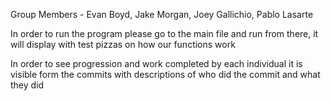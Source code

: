 Group Members - Evan Boyd, Jake Morgan, Joey Gallichio, Pablo Lasarte

In order to run the program please go to the main file and run from there, it will display with test pizzas on how our functions work

In order to see progression and work completed by each individual it is visible form the commits with descriptions of who did the commit and what they did
